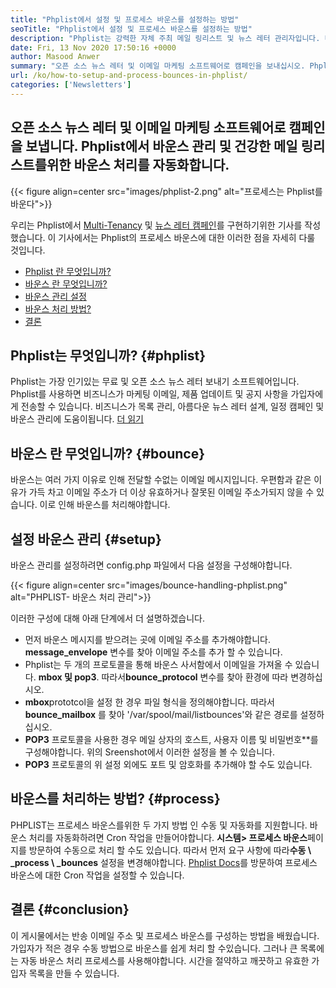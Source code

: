 ```yaml
---
title: "Phplist에서 설정 및 프로세스 바운스를 설정하는 방법" 
seoTitle: "Phplist에서 설정 및 프로세스 바운스를 설정하는 방법" 
description: "Phplist는 강력한 자체 주최 메일 링리스트 및 뉴스 레터 관리자입니다. 비즈니스가 뉴스 레터 캠페인을 보내고 프로세스가 쉽게 바운스를 보내도록 도와줍니다." 
date: Fri, 13 Nov 2020 17:50:16 +0000
author: Masood Anwer
summary: "오픈 소스 뉴스 레터 및 이메일 마케팅 소프트웨어로 캠페인을 보내십시오. Phplist에서 바운스 관리 및 건강한 메일 링리스트를위한 바운스 처리를 자동화합니다." 
url: /ko/how-to-setup-and-process-bounces-in-phplist/
categories: ['Newsletters']
---
```


## 오픈 소스 뉴스 레터 및 이메일 마케팅 소프트웨어로 캠페인을 보냅니다. Phplist에서 바운스 관리 및 건강한 메일 링리스트를위한 바운스 처리를 자동화합니다.

{{< figure align=center src="images/phplist-2.png" alt="프로세스는 Phplist를 바운다">}}

우리는 Phplist에서 [Multi-Tenancy][1] 및 [뉴스 레터 캠페인][2]를 구현하기위한 기사를 작성했습니다. 이 기사에서는 Phplist의 프로세스 바운스에 대한 이러한 점을 자세히 다룰 것입니다.
  * [Phplist 란 무엇입니까?][3]
  * [바운스 란 무엇입니까?][4]
  * [바운스 관리 설정][5]
  * [바운스 처리 방법?][6]
  * [결론][7]

## Phplist는 무엇입니까? {#phplist}

Phplist는 가장 인기있는 무료 및 오픈 소스 뉴스 레터 보내기 소프트웨어입니다. Phplist를 사용하면 비즈니스가 마케팅 이메일, 제품 업데이트 및 공지 사항을 가입자에게 전송할 수 있습니다. 비즈니스가 목록 관리, 아름다운 뉴스 레터 설계, 일정 캠페인 및 바운스 관리에 도움이됩니다. [더 읽기][8]

## 바운스 란 무엇입니까? {#bounce}

바운스는 여러 가지 이유로 인해 전달할 수없는 이메일 메시지입니다. 우편함과 같은 이유가 가득 차고 이메일 주소가 더 이상 유효하거나 잘못된 이메일 주소가되지 않을 수 있습니다. 이로 인해 바운스를 처리해야합니다.

## 설정 바운스 관리 {#setup}

바운스 관리를 설정하려면 config.php 파일에서 다음 설정을 구성해야합니다.

{{< figure align=center src="images/bounce-handling-phplist.png" alt="PHPLIST- 바운스 처리 관리">}}

이러한 구성에 대해 아래 단계에서 더 설명하겠습니다.
  * 먼저 바운스 메시지를 받으려는 곳에 이메일 주소를 추가해야합니다. **message_envelope** 변수를 찾아 이메일 주소를 추가 할 수 있습니다.
* Phplist는 두 개의 프로토콜을 통해 바운스 사서함에서 이메일을 가져올 수 있습니다. **mbox 및 pop3**. 따라서**bounce_protocol** 변수를 찾아 환경에 따라 변경하십시오.
* **mbox**prototcol을 설정 한 경우 파일 형식을 정의해야합니다. 따라서**bounce_mailbox** 를 찾아 '/var/spool/mail/listbounces'와 같은 경로를 설정하십시오.
* **POP3** 프로토콜을 사용한 경우 메일 상자의 호스트, 사용자 이름 및 비밀번호**를 구성해야합니다. 위의 Sreenshot에서 이러한 설정을 볼 수 있습니다.
* **POP3** 프로토콜의 위 설정 외에도 포트 및 암호화를 추가해야 할 수도 있습니다.

## 바운스를 처리하는 방법? {#process}

PHPLIST는 프로세스 바운스를위한 두 가지 방법 인 수동 및 자동화를 지원합니다. 바운스 처리를 자동화하려면 Cron 작업을 만들어야합니다. **시스템> 프로세스 바운스**페이지를 방문하여 수동으로 처리 할 수도 있습니다. 따라서 먼저 요구 사항에 따라**수동 \ _process \ _bounces** 설정을 변경해야합니다. [Phplist Docs][9]를 방문하여 프로세스 바운스에 대한 Cron 작업을 설정할 수 있습니다.

## 결론 {#conclusion}

이 게시물에서는 반송 이메일 주소 및 프로세스 바운스를 구성하는 방법을 배웠습니다. 가입자가 적은 경우 수동 방법으로 바운스를 쉽게 처리 할 수 ​​있습니다. 그러나 큰 목록에는 자동 바운스 처리 프로세스를 사용해야합니다. 시간을 절약하고 깨끗하고 유효한 가입자 목록을 만들 수 있습니다.



[1]: https://blog.containerize.com/newsletter/how-to-implement-multi-tenancy-in-phplist/
[2]: https://blog.containerize.com/newsletter/how-to-create-and-send-newsletter-using-phplist/
[3]: #phplist
[4]: #bounce
[5]: #setup
[6]: #process
[7]: #conclusion
[8]: https://products.containerize.com/newsletter/phplist
[9]: https://www.phplist.org/manual/books/phplist-manual/page/setting-up-your-cron
